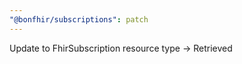 ```yaml
---
"@bonfhir/subscriptions": patch
---
```


Update to FhirSubscription resource type -> Retrieved<TResource>
